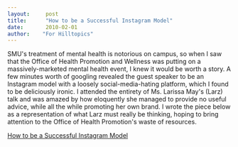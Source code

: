 ```yaml
---
layout:     post
title:      "How to be a Successful Instagram Model"
date:       2010-02-01
author:    "For Hilltopics"
---
```


SMU's treatment of mental health is notorious on campus, so when I saw that the Office of Health Promotion and Wellness was putting on a massively-marketed mental health event, I knew it would be worth a story. A few minutes worth of googling revealed the guest speaker to be an Instagram model with a loosely social-media-hating platform, which I found to be deliciously ironic. I attended the entirety of Ms. Larissa May's (Larz) talk and was amazed by how eloquently she managed to provide no useful advice, while all the while promoting her own brand. I wrote the piece below as a representation of what Larz must really be thinking, hoping to bring attention to the Office of Health Promotion's waste of resources. 

[How to be a Successful Instagram Model](https://hilltopicssmu.wordpress.com/2019/01/30/how-to-be-a-successful-instagram-model/)